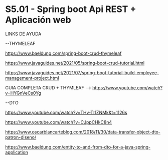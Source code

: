 
# S5.01 - Spring boot Api REST + Aplicación web


LINKS DE AYUDA

--THYMELEAF

https://www.baeldung.com/spring-boot-crud-thymeleaf

https://www.javaguides.net/2021/05/spring-boot-crud-tutorial.html

https://www.javaguides.net/2021/07/spring-boot-tutorial-build-employee-management-project.html

GUIA COMPLETA CRUD + THYMLEAF --> https://www.youtube.com/watch?v=HYGnVeCs0Yg


--DTO

https://www.youtube.com/watch?v=THv-TI1ZNMk&t=1126s

https://www.youtube.com/watch?v=CJppCHkC8n4

https://www.oscarblancarteblog.com/2018/11/30/data-transfer-object-dto-patron-diseno/

https://www.baeldung.com/entity-to-and-from-dto-for-a-java-spring-application
